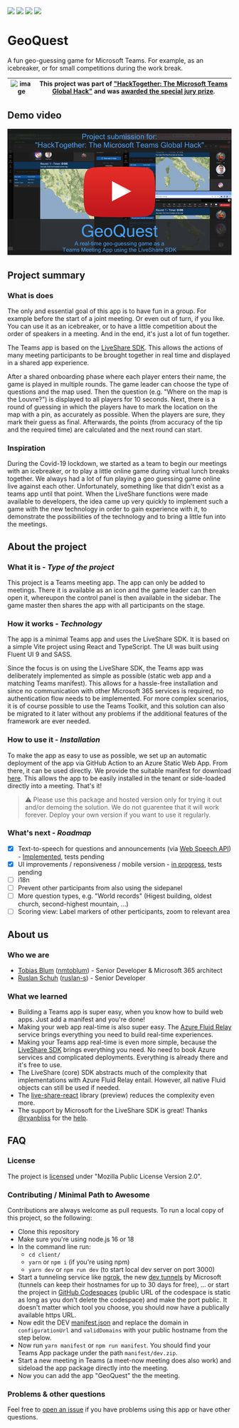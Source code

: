 ![](https://img.shields.io/github/actions/workflow/status/nmtoblum/live-share-geoquest/azure-static-web-apps-brave-rock-018c9b503.yml) [![](https://img.shields.io/github/downloads/nmtoblum/live-share-geoquest/total)](https://github.com/nmtoblum/live-share-geoquest/releases/download/latest/production.zip) ![](https://img.shields.io/github/issues/nmtoblum/live-share-geoquest) ![](https://img.shields.io/github/license/nmtoblum/live-share-geoquest)

# GeoQuest


A fun geo-guessing game for Microsoft Teams. For example, as an icebreaker, or for small competitions during the work break.

| ![image](https://github.com/nmtoblum/live-share-geoquest/assets/57751598/c029b4b7-0012-4cff-882d-1b9a7e0cee6f) | This project was part of ["HackTogether: The Microsoft Teams Global Hack"](https://github.com/microsoft/hack-together-teams) and was [awarded the special jury prize](https://devblogs.microsoft.com/microsoft365dev/announcing-the-hacktogether-microsoft-teams-global-hack-winners/#%f0%9f%8f%85-one-more-thing-special-jury-picks). |
| ---- | --- |




## Demo video
[![](docs/assets/thumbnail.png)](https://youtu.be/6xYLe0WE0cs)

##  Project summary

### What is does
The only and essential goal of this app is to have fun in a group. For example before the start of a joint meeting. Or even out of turn, if you like.
You can use it as an icebreaker, or to have a little competition about the order of speakers in a meeting. And in the end, it's just a lot of fun together.

The Teams app is based on the [LiveShare SDK](https://learn.microsoft.com/en-us/microsoftteams/platform/apps-in-teams-meetings/teams-live-share-overview?). This allows the actions of many meeting participants to be brought together in real time and displayed in a shared app experience.

After a shared onboarding phase where each player enters their name, the game is played in multiple rounds. The game leader can choose the type of questions and the map used. Then the question (e.g. "Where on the map is the Louvre?") is displayed to all players for 10 seconds. Next, there is a round of guessing in which the players have to mark the location on the map with a pin, as accurately as possible. When the players are sure, they mark their guess as final. Afterwards, the points (from accuracy of the tip and the required time) are calculated and the next round can start.

### Inspiration
During the Covid-19 lockdown, we started as a team to begin our meetings with an icebreaker, or to play a little online game during virtual lunch breaks together. We always had a lot of fun playing a geo guessing game online live against each other. Unfortunately, something like that didn't exist as a teams app until that point.
When the LiveShare functions were made available to developers, the idea came up very quickly to implement such a game with the new technology in order to gain experience with it, to demonstrate the possibilities of the technology and to bring a little fun into the meetings.

## About the project

### What it is - _Type of the project_
This project is a Teams meeting app. The app can only be added to meetings. There it is available as an icon and the game leader can then open it, whereupon the control panel is then available in the sidebar. The game master then shares the app with all participants on the stage.

### How it works - _Technology_
The app is a minimal Teams app and uses the LiveShare SDK. It is based on a simple Vite project using React and TypeScript. The UI was built using Fluent UI 9 and SASS.

Since the focus is on using the LiveShare SDK, the Teams app was deliberately implemented as simple as possible (static web app and a matching Teams manifest). This allows for a hassle-free installation and since no communication with other Microsoft 365 services is required, no authentication flow needs to be implemented.
For more complex scenarios, it is of course possible to use the Teams Toolkit, and this solution can also be migrated to it later without any problems if the additional features of the framework are ever needed.

### How to use it - _Installation_
To make the app as easy to use as possible, we set up an automatic deployment of the app via GitHub Action to an Azure Static Web App. From there, it can be used directly. We provide the suitable manifest for download [here](https://github.com/nmtoblum/live-share-geoquest/releases/download/latest/production.zip). This allows the app to be easily installed in the tenant or side-loaded directly into a meeting. That's it!
> :warning: Please use this package and hosted version only for trying it out and/or demoing the solution. We do not guarentee that it will work forever. Deploy your own version if you want to use it regularly.

### What's next - _Roadmap_
- [x] Text-to-speech for questions and announcements (via [Web Speech API](https://developer.mozilla.org/en-US/docs/Web/API/Web_Speech_API)) - [Implemented](https://github.com/nmtoblum/live-share-geoquest/tree/improvments/tts), tests pending
- [x] UI improvements / reponsiveness / mobile version - [in progress](https://github.com/nmtoblum/live-share-geoquest/tree/improvements/better_visibility), tests pending
- [ ] i18n
- [ ] Prevent other participants from also using the sidepanel
- [ ] More question types, e.g. "World records" (Higest building, oldest church, second-highest mountain, ...)
- [ ] Scoring view: Label markers of other perticipants, zoom to relevant area

## About us

### Who we are
- [Tobias Blum](https://linkedin.com/in/tobiasblum) ([nmtoblum](https://github.com/nmtoblum)) - Senior Developer & Microsoft 365 architect
- [Ruslan Schuh](https://linkedin.com/in/ruslan-schuh) ([ruslan-s](https://github.com/ruslan-s)) - Senior Developer

### What we learned
- Building a Teams app is super easy, when you know how to build web apps. Just add a manifest and you're done!
- Making your web app real-time is also super easy. The [Azure Fluid Relay](https://azure.microsoft.com/products/fluid-relay) service brings everything you need to build real-time experiences.
- Making your Teams app real-time is even more simple, because the [LiveShare SDK](https://github.com/microsoft/live-share-sdk) brings everything you need. No need to book Azure services and complicated deployments. Everything is already there and it's free to use.
- The LiveShare (core) SDK abstracts much of the complexity that implementations with Azure Fluid Relay entail. However, all native Fluid objects can still be used if needed.
- The [live-share-react](https://github.com/microsoft/live-share-sdk/tree/main/packages/live-share-react) library (preview)  reduces the complexity even more.
- The support by Microsoft for the LiveShare SDK is great! Thanks [@ryanbliss](https://github.com/ryanbliss) for the [help](https://github.com/microsoft/live-share-sdk/issues/574).

## FAQ

### License
The project is [licensed](LICENSE) under "Mozilla Public License Version 2.0".

### Contributing / Minimal Path to Awesome
Contributions are always welcome as pull requests. To run a local copy of this project, so the following:

- Clone this repository
- Make sure you're using node.js 16 or 18
- In the command line run:
	- `cd client/`
	- `yarn` or `npm i` (if you're using npm)
	- `yarn dev` or `npm run dev` (to start local dev server on port 3000)
- Start a tunneling service like [ngrok](https://ngrok.com/), the new [dev tunnels](https://learn.microsoft.com/en-us/azure/developer/dev-tunnels/cli-commands) by Microsoft (tunnels can keep their hostnames for up to 30 days for free), ... or start the project in [GitHub Codespaces](https://github.com/features/codespaces) (public URL of the codespace is static as long as you don't delete the codespace) and make the port public. It doesn't matter which tool you choose, you should now have a publically available https URL.
- Now edit the DEV [manifest.json](manifest/DEV/manifest.json) and replace the domain in `configurationUrl` and `validDomains` with your public hostname from the step below.
- Now run `yarn manifest` or `npm run manifest`. You should find your Teams App package under the path `manifest/dev.zip`.
- Start a new meeting in Teams (a meet-now meeting does also work) and sideload the app package directly into the meeting.
- Now you can add the app "GeoQuest" the the meeting.

### Problems & other questions
Feel free to [open an issue](https://github.com/nmtoblum/live-share-geoquest/issues/new) if you have problems using this app or have other questions.
